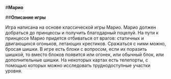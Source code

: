 #**Марио**

##**Описание игры**

Игра написана на основе классической игры Марио. Марио должен добраться до принцессы и получить благодарный поцелуй. На пути к принцессе Марио придется отбиваться от врагов: статичных и двигающихся огоньков, летающих крестиков. Сражаться с ними можно, бросая шишки. В игре есть блоки с вопросом, если их поразить шишкой, то вместо блоков появится или огонек, или обычный блок, или дополнительные шишки. На некоторых картах есть телепорты, с помощью которых можно исследовать труднодоступные участки уровня.   
